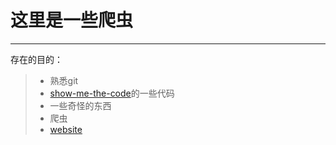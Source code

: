 # 这里是一些爬虫

------

存在的目的：

> * 熟悉git
> * [show-me-the-code][1]的一些代码
> * 一些奇怪的东西
> * 爬虫
> * [website][2]


  [1]: https://github.com/zxh326/show-me-the-code
  [2]: https://zxh326.cn